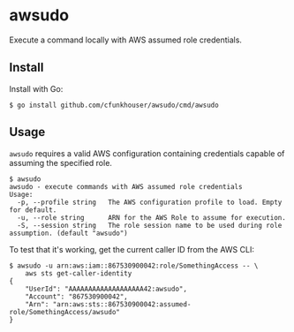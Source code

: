 # awsudo

Execute a command locally with AWS assumed role credentials.

## Install

Install with Go:

```console
$ go install github.com/cfunkhouser/awsudo/cmd/awsudo
```

## Usage

`awsudo` requires a valid AWS configuration containing credentials capable of
assuming the specified role.

```console
$ awsudo
awsudo - execute commands with AWS assumed role credentials
Usage:
  -p, --profile string   The AWS configuration profile to load. Empty for default.
  -u, --role string      ARN for the AWS Role to assume for execution.
  -S, --session string   The role session name to be used during role assumption. (default "awsudo")
```

To test that it's working, get the current caller ID from the AWS CLI:

```console
$ awsudo -u arn:aws:iam::867530900042:role/SomethingAccess -- \
    aws sts get-caller-identity
{
    "UserId": "AAAAAAAAAAAAAAAAAAA42:awsudo",
    "Account": "867530900042",
    "Arn": "arn:aws:sts::867530900042:assumed-role/SomethingAccess/awsudo"
}
```
